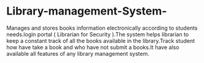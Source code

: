 # Library-management-System-
Manages and stores books information electronically according to students needs.login portal ( Librarian for Security ).The system helps librarian to keep a constant track of all the books available in the library.Track student how have take a book and who have not submit a books.It have also available all features of any library management system.

